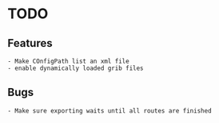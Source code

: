 # TODO 


## Features 

	- Make COnfigPath list an xml file 
	- enable dynamically loaded grib files 

## Bugs 
	- Make sure exporting waits until all routes are finished 

